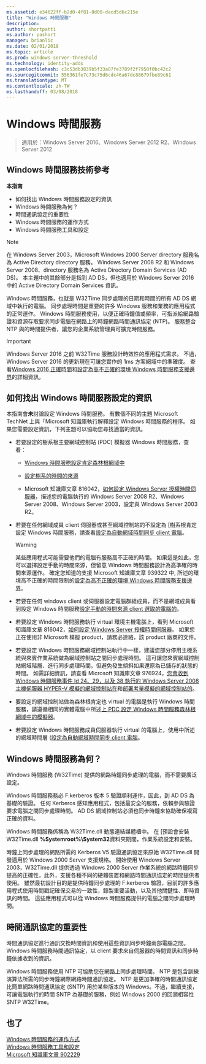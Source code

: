 ```yaml
---
ms.assetid: e34622ff-b2d0-4f81-8d00-dacd5d6c215e
title: "Windows 時間服務"
description: 
author: shortpatti
ms.author: pashort
manager: brianlic
ms.date: 02/01/2018
ms.topic: article
ms.prod: windows-server-threshold
ms.technology: identity-adds
ms.openlocfilehash: c3c53db3839b5f33a87fe3789f2f7958f0bc42c2
ms.sourcegitcommit: 556361fe7c73c75d6cdc46a67dc88679fbe89c61
ms.translationtype: MT
ms.contentlocale: zh-TW
ms.lasthandoff: 03/08/2018
---
```

# <a name="windows-time-service"></a>Windows 時間服務

>適用於：Windows Server 2016、Windows Server 2012 R2、Windows Server 2012
 
  
## <a name="w2k3tr_times_intro"></a>Windows 時間服務技術參考  
**本指南**  
  
* 如何找出 Windows 時間服務設定的資訊  
* Windows 時間服務為何？  
* 時間通訊協定的重要性  
* Windows 時間服務的運作方式   
* Windows 時間服務工具和設定  
  
> [!NOTE]  
> 在 Windows Server 2003，Microsoft Windows 2000 Server directory 服務名為 Active Directory directory 服務。 Windows Server 2008 R2 和 Windows Server 2008、directory 服務名為 Active Directory Domain Services (AD DS)。 本主題中的其餘部分是指到 AD DS，但也適用於 Windows Server 2016 中的 Active Directory Domain Services 資訊。  
  
Windows 時間服務，也就是 W32Time 同步處理的日期和時間的所有 AD DS 網域中執行的電腦。 同步處理時間是重要的許多 Windows 服務和業務的應用程式的正常運作。 Windows 時間服務使用，以便正確時鐘值或頻率，可指派給網路驗證和資源存取要求同步電腦在網路上的時鐘網路時間通訊協定 (NTP)。 服務整合 NTP 與的時間提供者，讓您的企業系統管理員可擴充時間服務。  
  
> [!IMPORTANT]  
> Windows Server 2016 之前 W32Time 服務設計時效性的應用程式需求。  不過，Windows Server 2016 的更新現在可讓您實作的 1ms 方案網域中的準確度。  查看[Windows 2016 正確時間](accurate-time.md)和[設定為高不正確的環境 Windows 時間服務支援邊界](https://go.microsoft.com/fwlink/?LinkID=179459)的詳細資訊。  
  
## <a name="BKMK_Config"></a>如何找出 Windows 時間服務設定的資訊  
本指南會**未**討論設定 Windows 時間服務。 有數個不同的主題 Microsoft TechNet 上與「Microsoft 知識庫執行解釋設定 Windows 時間服務的程序。 如果您需要設定資訊，下列主題可以協助您尋找適當的資訊。  
  
-   若要設定的樹系根主要網域控制站 (PDC) 模擬器 Windows 時間服務，查看：  
  
    -   [Windows 時間服務設定肯定森林根網域中](https://docs.microsoft.com/en-us/previous-versions/windows/it-pro/windows-server-2008-R2-and-2008/cc731191%28v=ws.10%29) 
  
    -   [設定樹系的時間的來源](https://docs.microsoft.com/en-us/previous-versions/windows/it-pro/windows-server-2008-r2-and-2008/cc794823%28v%3dws.10%29) 
  
    -   Microsoft 知識庫文章 816042，[如何設定 Windows Server 授權時間伺服器](https://go.microsoft.com/fwlink/?LinkID=60402)，描述您的電腦執行的 Windows Server 2008 R2、Windows Server 2008、Windows Server 2003，設定與 Windows Server 2003 R2。  
  
-   若要在任何網域成員 client 伺服器或甚至網域控制站的不設定為 [樹系根肯定設定 Windows 時間服務，請查看[設定為自動網域時間同步 client 電腦](https://docs.microsoft.com/en-us/previous-versions/windows/it-pro/windows-server-2008-r2-and-2008/cc816884%28v%3dws.10%29)。  
  
    > [!WARNING]  
    > 某些應用程式可能需要他們的電腦有服務高不正確的時間。 如果這是如此，您可以選擇設定手動的時間來源，但留意 Windows 時間服務設計為高準確的時間來源運作。 確定您知道的支援 Microsoft 知識庫文章 939322 中, 所述的環境高不正確的時間限制的[設定為高不正確的環境 Windows 時間服務支援邊界](https://go.microsoft.com/fwlink/?LinkID=179459)。  
  
-   若要在任何 windows client 或伺服器設定電腦群組成員，而不是網域成員看到設定 Windows 時間服務[設定手動的時間來源 client 選取的電腦的](https://docs.microsoft.com/en-us/previous-versions/windows/it-pro/windows-server-2008-r2-and-2008/cc816656%28v%3dws.10%29)。  
  
-   若要設定 Windows 時間服務執行 virtual 環境主機電腦上，看到 Microsoft 知識庫文章 816042，[如何設定 Windows Server 授權時間伺服器](https://go.microsoft.com/fwlink/?LinkID=60402)。 如果您正在使用非 Microsoft 模擬 product，請務必連絡，該 product 廠商的文件。  
  
-   若要設定 Windows 時間服務網域控制站執行中一樣，建議您部分停用主機系統與來賓作業系統做為網域控制站之間同步處理時間。 這可讓您來賓網域控制站網域階層、進行同步處理時間，但避免發生傾斜如果還原為已儲存的狀態的時間。 如需詳細資訊，請查看 Microsoft 知識庫文章 976924，[您會收到 Windows 時間服務事件 Id 24、29，以及 38 執行的 Windows Server 2008 主機伺服器 HYPER-V 模擬的網域控制站在](https://go.microsoft.com/fwlink/?LinkID=192236)和[部署考量模擬的網域控制站的](https://go.microsoft.com/fwlink/?LinkID=192235)。  
  
-   要設定的網域控制站做為森林根肯定也 virtual 的電腦是執行 Windows 時間服務，請遵循相同的實體電腦中所述[上 PDC 設定 Windows 時間服務森林根網域中的模擬器](https://docs.microsoft.com/en-us/previous-versions/windows/it-pro/windows-server-2008-R2-and-2008/cc731191%28v=ws.10%29)。  
  
-   若要設定 Windows 時間服務成員伺服器執行 virtual 的電腦上，使用中所述的網域時間層 ([設定為自動網域時間同步 client 電腦](https://docs.microsoft.com/en-us/previous-versions/windows/it-pro/windows-server-2008-r2-and-2008/cc816884%28v%3dws.10%29)。  
  
## <a name="BKMK_WTS"></a>Windows 時間服務為何？  
Windows 時間服務 (W32Time) 提供的網路時鐘同步處理的電腦，而不需要廣泛設定。  
  
Windows 時間服務務必 F:kerberos 版本 5 驗證順利運作，因此，到 AD DS 為基礎的驗證。 任何 Kerberos 感知應用程式，包括最安全的服務，依賴參與驗證要求電腦之間同步處理時間。 AD DS 網域控制站必須也同步時鐘來協助確保複寫正確的資料。  
  
Windows 時間服務係稱為 W32Time.dll 動態連結媒體櫃中。 在 [預設會安裝 W32Time.dll **%Systemroot%\System32**資料夾期間，作業系統設定和安裝。  
  
時鐘上同步處理的網路所需的 Kerberos V5 驗證通訊協定來原始 W32Time.dll 開發適用於 Windows 2000 Server 支援規格。 開始使用 Windows Server 2003，W32Time.dll 提供透過 Windows 2000 Server 作業系統的網路時鐘同步提高的正確性，此外，支援各種不同的硬體裝置和網路時間通訊協定的時間提供者使用。 雖然最初設計目的是提供時鐘同步處理的 F:kerberos 驗證，目前的許多應用程式使用時間戳記確保交易的一致性，錄製重要活動，以及其他關鍵性、即時資訊的時間。 這些應用程式可以從 Windows 時間服務提供的電腦之間同步處理時間。  
  
## <a name="BKMK_TimeProtocols"></a>時間通訊協定的重要性  
時間通訊協定進行通訊交換時間資訊和使用這些資訊同步時鐘兩部電腦之間。 Windows 時間服務時間通訊協定，以 client 要求來自伺服器的時間資訊和同步時鐘依據收到的資訊。  
  
Windows 時間服務使用 NTP 可協助您在網路上同步處理時間。 NTP 是包含訓練演算法所需的同步時鐘網際網路時間通訊協定。 NTP 是更加準確的時間通訊協定比簡單網路時間通訊協定 (SNTP) 用於某些版本的 Windows。不過，繼續支援，可讓電腦執行的時間 SNTP 為基礎的服務，例如 Windows 2000 的回溯相容性 SNTP W32Time。  
  
## <a name="see-also"></a>也了  
[Windows 時間服務的運作方式](How-the-Windows-Time-Service-Works.md)  
[Windows 時間服務工具和設定](Windows-Time-Service-Tools-and-Settings.md)  
[Microsoft 知識庫文章 902229](https://go.microsoft.com/fwlink/?LinkId=186066)